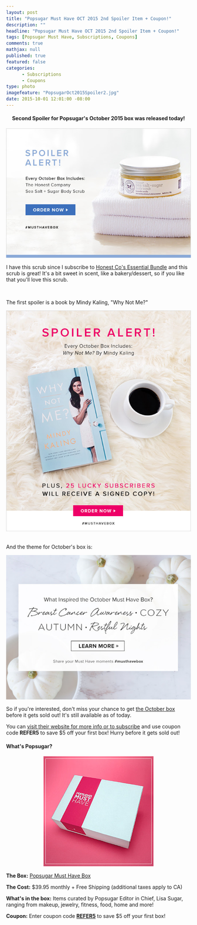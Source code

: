 ```yaml
---
layout: post
title: "Popsugar Must Have OCT 2015 2nd Spoiler Item + Coupon!"
description: ""
headline: "Popsugar Must Have OCT 2015 2nd Spoiler Item + Coupon!"
tags: [Popsugar Must Have, Subscriptions, Coupons]
comments: true
mathjax: null
published: true
featured: false
categories: 
      - Subscriptions
      - Coupons
type: photo
imagefeature: "PopsugarOct2015Spoiler2.jpg"
date: 2015-10-01 12:01:00 -08:00
---
```

<p></p>

<center><H4>Second Spoiler for Popsugar's October 2015 box was released today!</H4></center>

<center><a href="http://popsu.gr/vdrb" target="_blank">
<img src="/images/PopsugarOct2015Spoiler2.jpg" border="0" style="border:none;max-width:100%;" alt="Popsugar Must Have October 2015 2nd Spoiler" />
</a></center>

<p>I have this scrub since I subscribe to <a href="http://www.honest.com/refer_to/792187" target="_blank">Honest Co's Essential Bundle</a> and this scrub is great! It's a bit sweet in scent, like a bakery/dessert, so if you like that you'll love this scrub.</p>

<br>

<p>The first spoiler is a book by Mindy Kaling, "Why Not Me?"</p>
<center><a href="http://popsu.gr/vdrb" target="_blank">
<img src="/images/PopsugarOct2015Spoiler.png" border="0" style="border:none;max-width:100%;" alt="Popsugar Must Have October 2015 1st Spoiler" />
</a></center>

<br>

<p>And the theme for October's box is:</p>
<center><a href="http://popsu.gr/vdrb" target="_blank">
<img src="/images/PopsugarOct2015Theme.png" border="0" style="border:none;max-width:100%;" alt="Popsugar Must Have October 2015 Theme" />
</a></center>

<p>So if you're interested, don't miss your chance to get <a href="http://popsu.gr/vmCF" target="_blank">the October box</a> before it gets sold out! It's still available as of today.</p>

<p>You can <a href="http://popsu.gr/vdrb" target="_blank">visit their website for more info or to subscribe</a> and use coupon code <b>REFER5</b> to save $5 off your first box! Hurry before it gets sold out!</p>

<H4>What's Popsugar?</H4>
<center><a href="http://popsu.gr/vdrb" target="_blank">
<img src="/images/PopsugarBox.jpg" border="0" style="border:none;max-width:100%;" alt="Popsugar Must Have Subscription" />
</a></center>
<p><b>The Box:</b> <a href="http://popsu.gr/vdrb" target="_blank">Popsugar Must Have Box</a></p>
<p><b>The Cost:</b> $39.95 monthly + Free Shipping (additional taxes apply to CA)</p>
<p><b>What's in the box:</b> Items curated by Popsugar Editor in Chief, Lisa Sugar, ranging from makeup, jewelry, fitness, food, home and more!</p>
<p><b>Coupon:</b> Enter coupon code <a href="http://popsu.gr/vdrb" target="_blank"><b>REFER5</b></a> to save $5 off your first box!</p>
<br>

